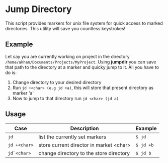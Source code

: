 # Jump Directory
This script provides markers for unix file system for quick access to marked 
directories. This utility will save you countless keystrokes!

## Example
Let say you are currently working on project in the directory ```/home/akhan/Documents/Projects/MyProject```. Using **jumpdir** you can save that path to the directory at a marker and quicky jump to it. All you have to do is:

1. Change directory to your desired directory
2. Run ```jd +<char> (e.g jd +a)```, this will store that present directory as marker 'a'
3. Now to jump to that directory run ```jd <char> (jd a)```

## Usage

|Case|Description|Example|
|----|-----|-----|
|```jd```|list the currently set markers|```$ jd```|
|```jd +<char>```|store current director in market \<char\>|```$ jd +b```|
|```jd`<char>```|change directory to the store directory |```$ jd b```|
